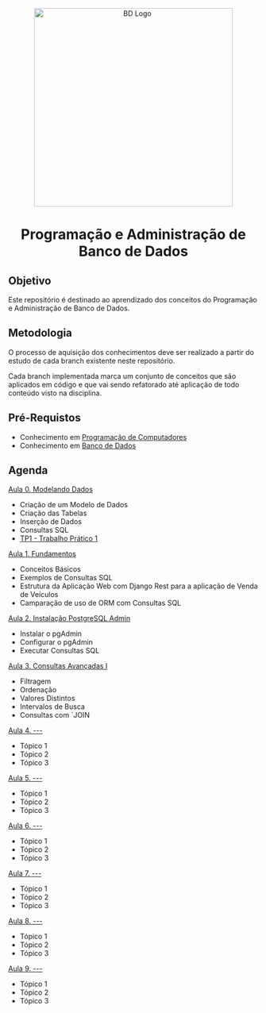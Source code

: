 <div  align="center">
    <img width="400"
        alt="BD Logo"
        src="https://media.licdn.com/dms/image/v2/D4D12AQFor1IXlzvOpQ/article-cover_image-shrink_720_1280/article-cover_image-shrink_720_1280/0/1721822584091?e=2147483647&v=beta&t=UNz3RLjmgLJfVIKZe4HY6ftT_0tDIVTlE0uDc1bQaYI"
      />
    <h1> Programação e Administração de Banco de Dados </h1>
</div>

## Objetivo

Este repositório é destinado ao aprendizado dos conceitos do Programação e Administração de Banco de Dados.


## Metodologia

O processo de aquisição dos conhecimentos deve ser realizado a partir do estudo de cada branch existente neste repositório.

Cada branch implementada marca um conjunto de conceitos que são aplicados em código e que vai sendo refatorado até aplicação de todo conteúdo visto na disciplina.

## Pré-Requistos 

- Conhecimento em [Programação de Computadores]()
- Conhecimento em [Banco de Dados]()

## Agenda

<a href="https://github.com/placidoneto/pa-bd-lecture/tree/lecture00-modelando-dados"> Aula 0. Modelando Dados</a>

- Criação de um Modelo de Dados
- Criação das Tabelas
- Inserção de Dados
- Consultas SQL
- <a href="https://github.com/placidoneto/pa-bd-lecture/blob/lecture00-modelando-dados/tp1.md"> TP1 - Trabalho Prático 1</a>


<a href="https://github.com/placidoneto/pa-bd-lecture/tree/lecture01-fundamentos"> Aula 1. Fundamentos</a>

- Conceitos Básicos
- Exemplos de Consultas SQL
- Estrutura da Aplicação Web com Django Rest para a aplicação de Venda de Veículos
- Camparação de uso de ORM com Consultas SQL

<a href="https://github.com/placidoneto/pa-bd-lecture/tree/lecture02-configuracao-postgres">Aula 2. Instalação PostgreSQL Admin</a>

- Instalar o pgAdmin
- Configurar o pgAdmin
- Executar Consultas SQL
  
<a href="https://github.com/placidoneto/pa-bd-lecture/tree/lecture03-consultas-avancadas">Aula 3. Consultas Avançadas I</a>

- Filtragem
- Ordenação
- Valores Distintos
- Intervalos de Busca
- Consultas com `JOIN

<a href="branch link">Aula 4. ---</a>

- Tópico 1
- Tópico 2
- Tópico 3

<a href="branch link">Aula 5. ---</a>

- Tópico 1
- Tópico 2
- Tópico 3

<a href="branch link">Aula 6. ---</a>

- Tópico 1
- Tópico 2
- Tópico 3

<a href="branch link">Aula 7. ---</a>

- Tópico 1
- Tópico 2
- Tópico 3

<a href="branch link">Aula 8. ---</a>

- Tópico 1
- Tópico 2
- Tópico 3

<a href="branch link">Aula 9. ---</a>

- Tópico 1
- Tópico 2
- Tópico 3

